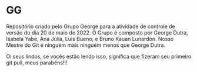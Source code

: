# GG
Repositório criado pelo Grupo George para a atividade de controle de versão do dia 20 de maio de 2022. O Grupo é composto por George Dutra, Isabela Yabe, Ana Júlia, Luis Bueno, e Bruno Kauan Lunardon. Nosso Mestre do Git é ninguém mais ninguém menos que George Dutra.

Oi seus lindos, se vocês estão lendo isso, significa que fizeram seu primeiro git pull, meus parabéns!!!
